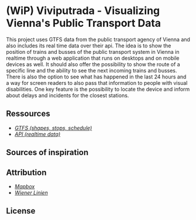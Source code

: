 # (WiP) Viviputrada - Visualizing Vienna's Public Transport Data
This project uses GTFS data from the public transport agency of Vienna and also includes its real time data over their api. The idea is to show the position of trains and busses of the public transport system in Vienna in realtime through a web application that runs on desktops and on mobile devices as well. It should also offer the possibility to show the route of a specific line and the ability to see the next incoming trains and busses. There is also the option to see what has happened in the last 24 hours and a way for screen readers to also pass that information to people with visual disabilities. One key feature is the possibility to locate the device and inform about delays and incidents for the closest stations. 

## Ressources
- *[GTFS (shapes, stops, schedule)](https://www.data.gv.at/katalog/dataset/ab4a73b6-1c2d-42e1-b4d9-049e04889cf0)*
- *[API (realtime data)](https://www.data.gv.at/katalog/dataset/add66f20-d033-4eee-b9a0-47019828e698)*

## Sources of inspiration

## Attribution 
- *[Mapbox](https://www.mapbox.com/)*
- *[Wiener Linien](https://www.wienerlinien.at)*

## License
